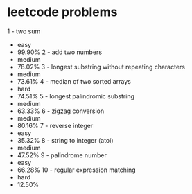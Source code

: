 # leetcode problems

1 - two sum 
  * easy
  * 99.90%
2 - add two numbers
  * medium
  * 78.02%
3 - longest substring without repeating characters
  * medium
  * 73.61%
4 - median of two sorted arrays
  * hard
  * 74.51%
5 - longest palindromic substring
  * medium
  * 63.33%
6 - zigzag conversion
  * medium
  * 80.16%
7 - reverse integer
  * easy
  * 35.32%
8 - string to integer (atoi)
  * medium
  * 47.52%
9 - palindrome number
  * easy
  * 66.28%
10 - regular expression matching
  * hard
  * 12.50%
